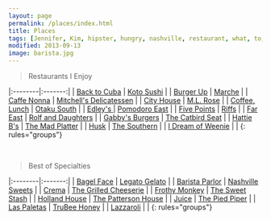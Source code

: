 ```yaml
---
layout: page
permalink: /places/index.html
title: Places
tags: [Jennifer, Kim, hipster, hungry, nashville, restaurant, what, to, eat, do]
modified: 2013-09-13
image: barista.jpg
---
```

>Restaurants I Enjoy

|:--------|:-------:|
| <a href="http://www.yelp.com/biz/back-to-cuba-nashville">Back to Cuba</a>   | 	<a href="http://www.kotosushibar.com">	Koto Sushi</a>   |
| <a href="http://www.burger-up.com">Burger Up</a>   | 	<a href="http://www.marcheartisanfoods.com">Marche</a>   |
| <a href="http://caffenonna.com">Caffe Nonna</a>   | 	<a href="http://www.mitchelldeli.com">Mitchell's Delicatessen</a>   |
| <a href="http://cityhousenashville.com">City House</a>   | <a href="http://ml-rose.com">M.L. Rose</a>   |
| <a href="http://www.coffeelunchnashville.com">Coffee, Lunch</a>   | <a href="http://otakusouth.com">Otaku South</a>   |
| <a href="http://edleysbbq.com">Edley's </a>   | <a href="http://pomodoroeast.com">Pomodoro East</a>   |
| <a href="http://fivepointspizza.com">Five Points</a>   | <a href="http://www.riffstruck.com">Riffs</a>   |
| <a href="http://www.fareastnashville.com">Far East</a>   | <a href="http://rolfanddaughters.com">Rolf and Daughters</a>   |
| <a href="http://gabbysburgersandfries.com">Gabby's Burgers</a>   | <a href="https://thecatbirdseatrestaurant.com">The Catbird Seat</a>   |
| <a href="http://www.hattieb.com">Hattie B's</a>   | <a href="http://themadplatterrestaurant.com">The Mad Platter</a>   |
| <a href="http://www.husknashville.com">Husk</a>   | <a href="http://thesouthernnashville.com">The Southern</a>   |
| <a href="http://www.yelp.com/biz/i-dream-of-weenie-nashville">I Dream of Weenie</a>   |    |
{: rules="groups"}

        

<br>

>Best of Specialties 

|:--------|:-------:|
| <a href="http://www.bagelfacebakery.com">Bagel Face</a>   | <a href="http://legatogelato.com">Legato Gelato</a>   |
| <a href="http://www.baristaparlor.com">Barista Parlor</a>   | <a href="https://nashvillesweets.com">Nashville Sweets</a>   |
| <a href="http://www.crema-coffee.com">Crema</a>   | <a href="http://thegrilledcheeserietruck.com">The Grilled Cheeserie</a>   |
| <a href="http://frothymonkey.com">Frothy Monkey</a>   | <a href="http://thesweetstash.com">The Sweet Stash</a>   |
| <a href="http://www.hollandhousebarandrefuge.com">Holland House</a>   | <a href="http://www.thepattersonnashville.com">The Patterson House</a>   |
| <a href="http://www.thejuicenashville.com">Juice</a>   | <a href="http://www.thepiedpipercreamery.com">The Pied Piper</a>   |
| <a href="http://www.yelp.com/biz/las-paletas-gourmet-popsicles-nashville">Las Paletas</a>   | <a href="http://www.trubeehoney.com">TruBee Honey</a>   |
| <a href="http://www.lazzaroli.com">Lazzaroli</a>   |    |
{: rules="groups"}
